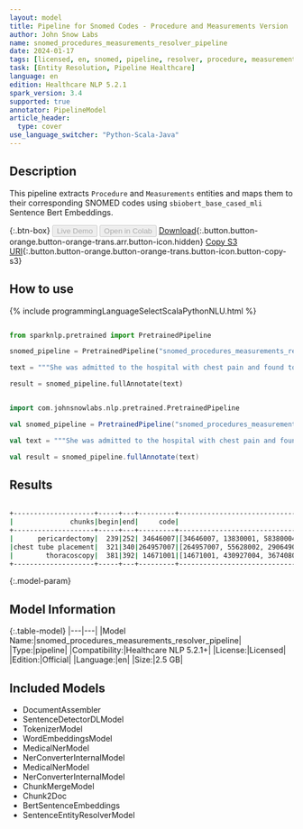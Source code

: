 ```yaml
---
layout: model
title: Pipeline for Snomed Codes - Procedure and Measurements Version
author: John Snow Labs
name: snomed_procedures_measurements_resolver_pipeline
date: 2024-01-17
tags: [licensed, en, snomed, pipeline, resolver, procedure, measurements]
task: [Entity Resolution, Pipeline Healthcare]
language: en
edition: Healthcare NLP 5.2.1
spark_version: 3.4
supported: true
annotator: PipelineModel
article_header:
  type: cover
use_language_switcher: "Python-Scala-Java"
---
```


## Description

This pipeline extracts `Procedure` and `Measurements` entities and maps them to their corresponding SNOMED codes using `sbiobert_base_cased_mli` Sentence Bert Embeddings.

{:.btn-box}
<button class="button button-orange" disabled>Live Demo</button>
<button class="button button-orange" disabled>Open in Colab</button>
[Download](https://s3.amazonaws.com/auxdata.johnsnowlabs.com/clinical/models/snomed_procedures_measurements_resolver_pipeline_en_5.2.1_3.4_1705510197139.zip){:.button.button-orange.button-orange-trans.arr.button-icon.hidden}
[Copy S3 URI](s3://auxdata.johnsnowlabs.com/clinical/models/snomed_procedures_measurements_resolver_pipeline_en_5.2.1_3.4_1705510197139.zip){:.button.button-orange.button-orange-trans.button-icon.button-copy-s3}

## How to use



<div class="tabs-box" markdown="1">
{% include programmingLanguageSelectScalaPythonNLU.html %}
  
```python

from sparknlp.pretrained import PretrainedPipeline

snomed_pipeline = PretrainedPipeline("snomed_procedures_measurements_resolver_pipeline", "en", "clinical/models")

text = """She was admitted to the hospital with chest pain and found to have bilateral pleural effusion, the right greater than the left. CT scan of the chest also revealed a large mediastinal lymph node. We reviewed the pathology obtained from the pericardectomy in March 2006, which was diagnostic of mesothelioma. At this time, chest tube placement for drainage of the fluid occurred and thoracoscopy, which were performed, which revealed epithelioid malignant mesothelioma."""

result = snomed_pipeline.fullAnnotate(text)

```
```scala

import com.johnsnowlabs.nlp.pretrained.PretrainedPipeline

val snomed_pipeline = PretrainedPipeline("snomed_procedures_measurements_resolver_pipeline", "en", "clinical/models")

val text = """She was admitted to the hospital with chest pain and found to have bilateral pleural effusion, the right greater than the left. CT scan of the chest also revealed a large mediastinal lymph node. We reviewed the pathology obtained from the pericardectomy in March 2006, which was diagnostic of mesothelioma. At this time, chest tube placement for drainage of the fluid occurred and thoracoscopy, which were performed, which revealed epithelioid malignant mesothelioma."""

val result = snomed_pipeline.fullAnnotate(text)

```
</div>

## Results

```bash

+--------------------+-----+---+---------+-----------------------------------------------------------------+-----------------------------------------------------------------+-----------------------------------------------------------------+
|              chunks|begin|end|     code|                                                        all_codes|                                                      resolutions|                                                    all_distances|
+--------------------+-----+---+---------+-----------------------------------------------------------------+-----------------------------------------------------------------+-----------------------------------------------------------------+
|      pericardectomy|  239|252| 34646007|[34646007, 13830001, 58380004, 67057001, 232191001, 50070009, ...|[Pericardiectomy, Incision of pericardium, Pericardiostomy, Ph...|[0.0000, 0.0703, 0.0763, 0.1048, 0.1031, 0.1148, 0.1167, 0.119...|
|chest tube placement|  321|340|264957007|[264957007, 55628002, 290649006, 238327005, 297941000000109, 1...|[Insertion of pleural tube drain, Maintenance of thoracic drai...|[0.0331, 0.0768, 0.1047, 0.1082, 0.1126, 0.1143, 0.1245, 0.128...|
|        thoracoscopy|  381|392| 14671001|[14671001, 430927004, 367408005, 229317003, 387640008, 1201600...|[Thoracoscopy, Thoracoscopic procedure, Incision of chest wall...|[0.0000, 0.0437, 0.0875, 0.0943, 0.1135, 0.1081, 0.1159, 0.123...|
+--------------------+-----+---+---------+-----------------------------------------------------------------+-----------------------------------------------------------------+-----------------------------------------------------------------+

```

{:.model-param}
## Model Information

{:.table-model}
|---|---|
|Model Name:|snomed_procedures_measurements_resolver_pipeline|
|Type:|pipeline|
|Compatibility:|Healthcare NLP 5.2.1+|
|License:|Licensed|
|Edition:|Official|
|Language:|en|
|Size:|2.5 GB|

## Included Models

- DocumentAssembler
- SentenceDetectorDLModel
- TokenizerModel
- WordEmbeddingsModel
- MedicalNerModel
- NerConverterInternalModel
- MedicalNerModel
- NerConverterInternalModel
- ChunkMergeModel
- Chunk2Doc
- BertSentenceEmbeddings
- SentenceEntityResolverModel

